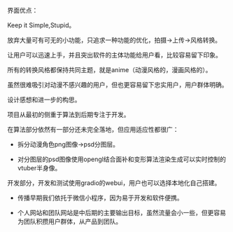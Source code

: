 界面优点：

Keep it Simple,Stupid。

放弃大量可有可无的小功能，只追求一种功能的优化，拍摄->上传->风格转换。

让用户可以迅速上手，并且突出软件的主体功能给用户看，比较容易留下印象。

所有的转换风格都保持共同主题，就是anime（动漫风格的，漫画风格的）。

虽然很难吸引对动漫不感兴趣的用户，但也更容易留下忠实用户，用户群体明确。



设计感想和进一步的构思。



项目从最初的侧重于算法到后期专注于开发。

在算法部分依然有一部分还未完全落地，但应用适应性都很广：

* 拆分动漫角色png图像->psd分图层。

* 对分图层的psd图像使用opengl结合面补和变形算法渲染生成可以实时控制的vtuber半身像。

开发部分，开发和测试使用gradio的webui，用户也可以选择本地化自己搭建。

* 传播早期我们依托于微信小程序，因为易于开发和软件便携。

* 个人网站和团队网站是中后期的主要输出目标，虽然流量会小一些，但更容易为团队积攒用户群体，从产品到团队。